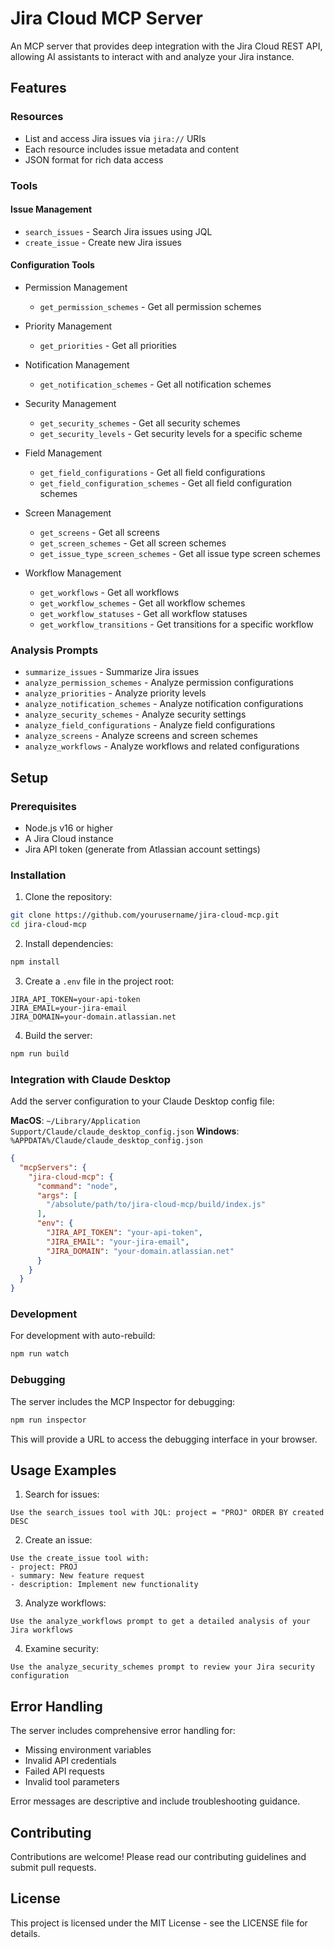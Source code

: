 # Jira Cloud MCP Server

An MCP server that provides deep integration with the Jira Cloud REST API, allowing AI assistants to interact with and analyze your Jira instance.

## Features

### Resources
- List and access Jira issues via `jira://` URIs
- Each resource includes issue metadata and content
- JSON format for rich data access

### Tools

#### Issue Management
- `search_issues` - Search Jira issues using JQL
- `create_issue` - Create new Jira issues

#### Configuration Tools
- Permission Management
  - `get_permission_schemes` - Get all permission schemes
  
- Priority Management
  - `get_priorities` - Get all priorities
  
- Notification Management
  - `get_notification_schemes` - Get all notification schemes
  
- Security Management
  - `get_security_schemes` - Get all security schemes
  - `get_security_levels` - Get security levels for a specific scheme
  
- Field Management
  - `get_field_configurations` - Get all field configurations
  - `get_field_configuration_schemes` - Get all field configuration schemes
  
- Screen Management
  - `get_screens` - Get all screens
  - `get_screen_schemes` - Get all screen schemes
  - `get_issue_type_screen_schemes` - Get all issue type screen schemes
  
- Workflow Management
  - `get_workflows` - Get all workflows
  - `get_workflow_schemes` - Get all workflow schemes
  - `get_workflow_statuses` - Get all workflow statuses
  - `get_workflow_transitions` - Get transitions for a specific workflow

### Analysis Prompts
- `summarize_issues` - Summarize Jira issues
- `analyze_permission_schemes` - Analyze permission configurations
- `analyze_priorities` - Analyze priority levels
- `analyze_notification_schemes` - Analyze notification configurations
- `analyze_security_schemes` - Analyze security settings
- `analyze_field_configurations` - Analyze field configurations
- `analyze_screens` - Analyze screens and screen schemes
- `analyze_workflows` - Analyze workflows and related configurations

## Setup

### Prerequisites
- Node.js v16 or higher
- A Jira Cloud instance
- Jira API token (generate from Atlassian account settings)

### Installation

1. Clone the repository:
```bash
git clone https://github.com/yourusername/jira-cloud-mcp.git
cd jira-cloud-mcp
```

2. Install dependencies:
```bash
npm install
```

3. Create a `.env` file in the project root:
```env
JIRA_API_TOKEN=your-api-token
JIRA_EMAIL=your-jira-email
JIRA_DOMAIN=your-domain.atlassian.net
```

4. Build the server:
```bash
npm run build
```

### Integration with Claude Desktop

Add the server configuration to your Claude Desktop config file:

**MacOS**: `~/Library/Application Support/Claude/claude_desktop_config.json`
**Windows**: `%APPDATA%/Claude/claude_desktop_config.json`

```json
{
  "mcpServers": {
    "jira-cloud-mcp": {
      "command": "node",
      "args": [
        "/absolute/path/to/jira-cloud-mcp/build/index.js"
      ],
      "env": {
        "JIRA_API_TOKEN": "your-api-token",
        "JIRA_EMAIL": "your-jira-email",
        "JIRA_DOMAIN": "your-domain.atlassian.net"
      }
    }
  }
}
```

### Development

For development with auto-rebuild:
```bash
npm run watch
```

### Debugging

The server includes the MCP Inspector for debugging:
```bash
npm run inspector
```

This will provide a URL to access the debugging interface in your browser.

## Usage Examples

1. Search for issues:
```
Use the search_issues tool with JQL: project = "PROJ" ORDER BY created DESC
```

2. Create an issue:
```
Use the create_issue tool with:
- project: PROJ
- summary: New feature request
- description: Implement new functionality
```

3. Analyze workflows:
```
Use the analyze_workflows prompt to get a detailed analysis of your Jira workflows
```

4. Examine security:
```
Use the analyze_security_schemes prompt to review your Jira security configuration
```

## Error Handling

The server includes comprehensive error handling for:
- Missing environment variables
- Invalid API credentials
- Failed API requests
- Invalid tool parameters

Error messages are descriptive and include troubleshooting guidance.

## Contributing

Contributions are welcome! Please read our contributing guidelines and submit pull requests.

## License

This project is licensed under the MIT License - see the LICENSE file for details.
